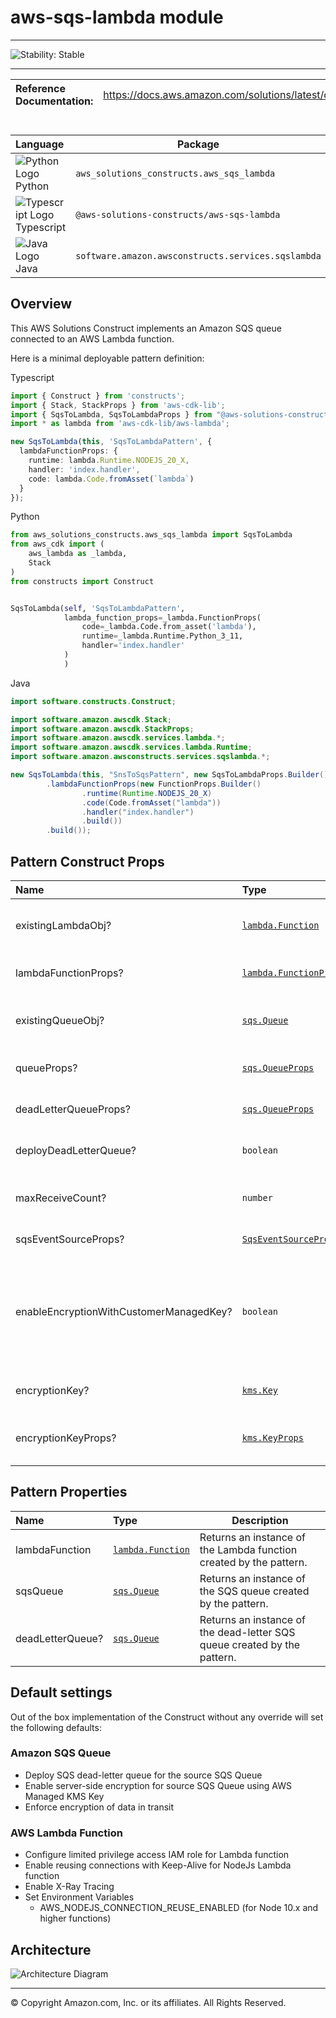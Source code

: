 # aws-sqs-lambda module
<!--BEGIN STABILITY BANNER-->

---

![Stability: Stable](https://img.shields.io/badge/cfn--resources-stable-success.svg?style=for-the-badge)

---
<!--END STABILITY BANNER-->

| **Reference Documentation**:| <span style="font-weight: normal">https://docs.aws.amazon.com/solutions/latest/constructs/</span>|
|:-------------|:-------------|
<div style="height:8px"></div>

| **Language**     | **Package**        |
|:-------------|-----------------|
|![Python Logo](https://docs.aws.amazon.com/cdk/api/latest/img/python32.png) Python|`aws_solutions_constructs.aws_sqs_lambda`|
|![Typescript Logo](https://docs.aws.amazon.com/cdk/api/latest/img/typescript32.png) Typescript|`@aws-solutions-constructs/aws-sqs-lambda`|
|![Java Logo](https://docs.aws.amazon.com/cdk/api/latest/img/java32.png) Java|`software.amazon.awsconstructs.services.sqslambda`|

## Overview
This AWS Solutions Construct implements an Amazon SQS queue connected to an AWS Lambda function.

Here is a minimal deployable pattern definition:

Typescript
``` typescript
import { Construct } from 'constructs';
import { Stack, StackProps } from 'aws-cdk-lib';
import { SqsToLambda, SqsToLambdaProps } from "@aws-solutions-constructs/aws-sqs-lambda";
import * as lambda from 'aws-cdk-lib/aws-lambda';

new SqsToLambda(this, 'SqsToLambdaPattern', {
  lambdaFunctionProps: {
    runtime: lambda.Runtime.NODEJS_20_X,
    handler: 'index.handler',
    code: lambda.Code.fromAsset(`lambda`)
  }
});
```

Python
``` python
from aws_solutions_constructs.aws_sqs_lambda import SqsToLambda
from aws_cdk import (
    aws_lambda as _lambda,
    Stack
)
from constructs import Construct


SqsToLambda(self, 'SqsToLambdaPattern',
            lambda_function_props=_lambda.FunctionProps(
                code=_lambda.Code.from_asset('lambda'),
                runtime=_lambda.Runtime.Python_3_11,
                handler='index.handler'
            )
            )
```

Java
``` java
import software.constructs.Construct;

import software.amazon.awscdk.Stack;
import software.amazon.awscdk.StackProps;
import software.amazon.awscdk.services.lambda.*;
import software.amazon.awscdk.services.lambda.Runtime;
import software.amazon.awsconstructs.services.sqslambda.*;

new SqsToLambda(this, "SnsToSqsPattern", new SqsToLambdaProps.Builder()
        .lambdaFunctionProps(new FunctionProps.Builder()
                .runtime(Runtime.NODEJS_20_X)
                .code(Code.fromAsset("lambda"))
                .handler("index.handler")
                .build())
        .build());
```

## Pattern Construct Props

| **Name**     | **Type**        | **Description** |
|:-------------|:----------------|-----------------|
|existingLambdaObj?|[`lambda.Function`](https://docs.aws.amazon.com/cdk/api/v2/docs/aws-cdk-lib.aws_lambda.Function.html)|Existing instance of Lambda Function object, providing both this and lambdaFunctionProps will cause an error.|
|lambdaFunctionProps?|[`lambda.FunctionProps`](https://docs.aws.amazon.com/cdk/api/v2/docs/aws-cdk-lib.aws_lambda.FunctionProps.html)|User provided props to override the default props for the Lambda function.|
|existingQueueObj?|[`sqs.Queue`](https://docs.aws.amazon.com/cdk/api/v2/docs/aws-cdk-lib.aws_sqs.Queue.html)|An optional, existing SQS queue to be used instead of the default queue. Providing both this and `queueProps` will cause an error.|
|queueProps?|[`sqs.QueueProps`](https://docs.aws.amazon.com/cdk/api/v2/docs/aws-cdk-lib.aws_sqs.QueueProps.html)|Optional user-provided props to override the default props for the SQS queue.|
|deadLetterQueueProps?|[`sqs.QueueProps`](https://docs.aws.amazon.com/cdk/api/v2/docs/aws-cdk-lib.aws_sqs.QueueProps.html)|Optional user-provided props to override the default props for the dead letter SQS queue.|
|deployDeadLetterQueue?|`boolean`|Whether to create a secondary queue to be used as a dead letter queue. Defaults to true.|
|maxReceiveCount?|`number`|The number of times a message can be unsuccessfully dequeued before being moved to the dead letter queue. Defaults to 15.|
|sqsEventSourceProps?| [`SqsEventSourceProps`](https://docs.aws.amazon.com/cdk/api/v2/docs/aws-cdk-lib.aws_lambda_event_sources.SqsEventSourceProps.html)|Optional user provided properties for the queue event source.|
|enableEncryptionWithCustomerManagedKey?|`boolean`|If no key is provided, this flag determines whether the queue is encrypted with a new CMK or an AWS managed key. This flag is ignored if any of the following are defined: queueProps.encryptionMasterKey, encryptionKey or encryptionKeyProps.|
|encryptionKey?|[`kms.Key`](https://docs.aws.amazon.com/cdk/api/v2/docs/aws-cdk-lib.aws_kms.Key.html)|An optional, imported encryption key to encrypt the SQS Queue with.|
|encryptionKeyProps?|[`kms.KeyProps`](https://docs.aws.amazon.com/cdk/api/v2/docs/aws-cdk-lib.aws_kms.Key.html#construct-props)|Optional user provided properties to override the default properties for the KMS encryption key used to encrypt the SQS queue with.|

## Pattern Properties

| **Name**     | **Type**        | **Description** |
|:-------------|:----------------|-----------------|
|lambdaFunction|[`lambda.Function`](https://docs.aws.amazon.com/cdk/api/v2/docs/aws-cdk-lib.aws_lambda.Function.html)|Returns an instance of the Lambda function created by the pattern.|
|sqsQueue|[`sqs.Queue`](https://docs.aws.amazon.com/cdk/api/v2/docs/aws-cdk-lib.aws_sqs.Queue.html)|Returns an instance of the SQS queue created by the pattern.|
|deadLetterQueue?|[`sqs.Queue`](https://docs.aws.amazon.com/cdk/api/v2/docs/aws-cdk-lib.aws_sqs.Queue.html)|Returns an instance of the dead-letter SQS queue created by the pattern.|

## Default settings

Out of the box implementation of the Construct without any override will set the following defaults:

### Amazon SQS Queue
* Deploy SQS dead-letter queue for the source SQS Queue
* Enable server-side encryption for source SQS Queue using AWS Managed KMS Key
* Enforce encryption of data in transit

### AWS Lambda Function
* Configure limited privilege access IAM role for Lambda function
* Enable reusing connections with Keep-Alive for NodeJs Lambda function
* Enable X-Ray Tracing
* Set Environment Variables
  * AWS_NODEJS_CONNECTION_REUSE_ENABLED (for Node 10.x and higher functions)

## Architecture
![Architecture Diagram](architecture.png)

***
&copy; Copyright Amazon.com, Inc. or its affiliates. All Rights Reserved.
